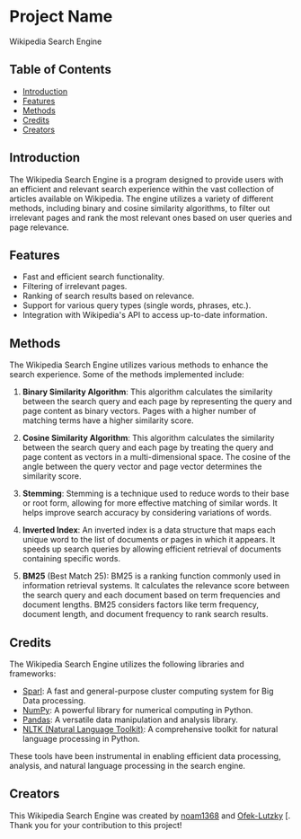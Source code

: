 # Project Name

Wikipedia Search Engine

## Table of Contents

- [Introduction](#introduction)
- [Features](#features)
- [Methods](#methods)
- [Credits](#credits)
- [Creators](#creators)

## Introduction

The Wikipedia Search Engine is a program designed to provide users with an efficient and relevant search experience within the vast collection of articles available on Wikipedia. The engine utilizes a variety of different methods, including binary and cosine similarity algorithms, to filter out irrelevant pages and rank the most relevant ones based on user queries and page relevance.

## Features

- Fast and efficient search functionality.
- Filtering of irrelevant pages.
- Ranking of search results based on relevance.
- Support for various query types (single words, phrases, etc.).
- Integration with Wikipedia's API to access up-to-date information.

## Methods

The Wikipedia Search Engine utilizes various methods to enhance the search experience. Some of the methods implemented include:

1. **Binary Similarity Algorithm**: This algorithm calculates the similarity between the search query and each page by representing the query and page content as binary vectors. Pages with a higher number of matching terms have a higher similarity score.

2. **Cosine Similarity Algorithm**: This algorithm calculates the similarity between the search query and each page by treating the query and page content as vectors in a multi-dimensional space. The cosine of the angle between the query vector and page vector determines the similarity score.

3. **Stemming**: Stemming is a technique used to reduce words to their base or root form, allowing for more effective matching of similar words. It helps improve search accuracy by considering variations of words.

4. **Inverted Index**: An inverted index is a data structure that maps each unique word to the list of documents or pages in which it appears. It speeds up search queries by allowing efficient retrieval of documents containing specific words.

5. **BM25** (Best Match 25): BM25 is a ranking function commonly used in information retrieval systems. It calculates the relevance score between the search query and each document based on term frequencies and document lengths. BM25 considers factors like term frequency, document length, and document frequency to rank search results.

## Credits

The Wikipedia Search Engine utilizes the following libraries and frameworks:

- [Sparl](https://spark.apache.org/): A fast and general-purpose cluster computing system for Big Data processing.
- [NumPy](https://numpy.org/): A powerful library for numerical computing in Python.
- [Pandas](https://pandas.pydata.org/): A versatile data manipulation and analysis library.
- [NLTK (Natural Language Toolkit)](https://www.nltk.org/): A comprehensive toolkit for natural language processing in Python.

These tools have been instrumental in enabling efficient data processing, analysis, and natural language processing in the search engine.

## Creators

This Wikipedia Search Engine was created by [noam1368](https://github.com/noam1368) and [Ofek-Lutzky](https://github.com/Ofek-Lutzky) [. Thank you for your contribution to this project!

